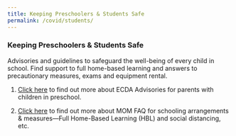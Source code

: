 ```yaml
---
title: Keeping Preschoolers & Students Safe
permalink: /covid/students/
---
```


### **Keeping Preschoolers & Students Safe**

Advisories and guidelines to safeguard the well-being of every child in school. Find support to full home-based learning and answers to precautionary measures, exams and equipment rental.

1. <a href='https://www.ecda.gov.sg/PressReleases/Pages/Updates-to-parents-on-COVID-19.aspx' target="_blank">Click here<a/> to find out more about ECDA Advisories for parents with children in preschool.

2. <a href='https://www.moe.gov.sg/faqs-covid-19-infection#q5tce' target="_blank">Click here</a> to find out more about MOM FAQ for schooling arrangements & measures—Full Home-Based Learning (HBL) and social distancing, etc.

